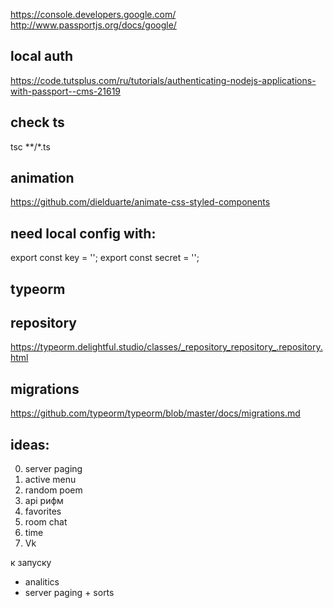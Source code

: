 https://console.developers.google.com/
http://www.passportjs.org/docs/google/

## local auth
https://code.tutsplus.com/ru/tutorials/authenticating-nodejs-applications-with-passport--cms-21619

## check ts
tsc **/*.ts

## animation
https://github.com/dielduarte/animate-css-styled-components

## need local config with: 
export const key = '';
export const secret = '';

## typeorm
## repository
https://typeorm.delightful.studio/classes/_repository_repository_.repository.html

## migrations
https://github.com/typeorm/typeorm/blob/master/docs/migrations.md


## ideas:
0) server paging
7) active menu
2) random poem
3) api рифм
4) favorites
5) room chat
6) time
7) Vk

к запуску
- analitics
- server paging + sorts
